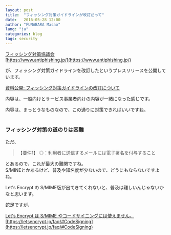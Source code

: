 ```yaml
---
layout: post
title:  "フィッシング対策ガイドラインが改訂だって"
date:   2016-05-28 12:00
author: "FUNABARA Masao"
lang: "ja"
categories: blog
tags: security
---
```


[フィッシング対策協議会](https://www.antiphishing.jp/)  
[https://www.antiphishing.jp/](https://www.antiphishing.jp/)

が、フィッシング対策ガイドラインを改訂したというプレスリリースを公開しています。

[資料公開: フィッシング対策ガイドラインの改訂について](https://www.antiphishing.jp/report/guideline/antiphishing_guideline2016.html)

内容は、一般向けとサービス事業者向けの内容が一緒になった感じです。


内容は、まっとうなものなので、この通りに対策できればいいですね。
<br><br>

### フィッシング対策の道のりは困難

ただ、

> 【要件1】 ◎：利用者に送信するメールには電子署名を付与すること

とあるので、これが最大の難関ですね。  
S/MINEとかあるけど、普及や知名度が少ないので、どうにもならないですよね。

Let's Encrypt の S/MIME版が出てきてくれないと、普及は難しいんじゃないかなと思います。

蛇足ですが、

[Let's Encrypt は S/MIME やコードサイニングには使えません。](https://letsencrypt.jp/faq/#CodeSigning)  
[https://letsencrypt.jp/faq/#CodeSigning](https://letsencrypt.jp/faq/#CodeSigning)


